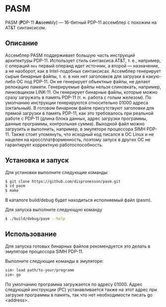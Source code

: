 # PASM

PASM (**P**DP-11 **As**se**m**bly) — 16-битный PDP-11 ассемблер с похожим на AT&T синтаксисом.

## Описание

Ассемблер PASM поддерживает большую часть инструкций архитектуры PDP-11. Использует стиль синтаксиса AT&T, т. е., например, с операций ``mov`` первый операнд идет источник, а второй — назначение, а не наоборот, как в Intel-подобных синтаксисах.
Ассемблер генерирует сырые бинарные файлы, т. е. в них нет заголовков для загрузки в какую-либо ОС под PDP-11. Он не генерирует объектные файлы, не делает релокацию памяти. Генерируемые файлы нельзя слиновкать, например, линковщиком LINK-11.
Он генерирует бинарные файлы, которые можно сразу загружать в память PDP-11 (т. н. работа с голым железом). По умолчанию инструкции генерируются относительно 01000 адреса (октальный). 
В готовом бинарном файле присутствуют заголовки для прямой загрузки в память PDP-11, как это требовалось при реальной работе с PDP-11 (длина блока данных, адрес загрузки программы, данные программы, контрольная сумма).
Выходной файл можно загрузить и выполнить, например, в эмуляторе процессора SIMH PDP-11. Также стоит упомянуть, что исходный код писался в ОС Linux и не нацелен на кроссплатформенность, поэтому запуск в других ОС не гарантирует корректную работоспособность.

## Установка и запуск

Для установки выполните следующие команды:

```bash
$ git clone https://github.com/dispronesson/pasm.git
$ cd pasm
$ make
```

В каталоге build/debug будет находиться исполняемый файл (pasm).

Для запуска выполните следующую команду

```bash
$ ./build/debug/pasm --help
```

## Использование

Для запуска готовых бинарных файлов рекомендуется это делать в эмуляторе процессора SIMH PDP-11.  

Выполните следующие команды в эмуляторе:

```bash
sim> load path/to-your/programm
sim> go
```

По умолчанию программа загружается по адресу 01000. Адрес следующей инструкции (PC) устанавливается также на этот адрес при загрузке программы в память, так что нет необходимости писать go &lt;address&gt;.
